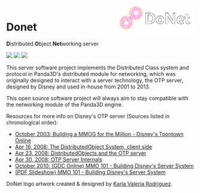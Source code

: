 <img src="logo/donet_banner.png" align="right" width="40%"/>

# Donet

**D**istributed **O**bject **Net**working server

![](https://img.shields.io/discord/1066973060357443644?color=blue&label=Discord&logo=discord&logoColor=white)
![](https://img.shields.io/github/license/Max-Rodriguez/otp)
![](https://img.shields.io/github/last-commit/Max-Rodriguez/otp)

This server software project implements the Distributed Class system and protocol in Panda3D's distributed module for networking,
which was originally designed to interact with a server technology, the OTP server, designed by Disney and used in-house from 2001 to 2013.

This open source software project will always aim to stay compatible with the networking module of the Panda3D engine.

Resources for more info on Disney's OTP server (Sources listed in chronological order):

- [October 2003: Building a MMOG for the Million - Disney's Toontown Online](https://dl.acm.org/doi/10.1145/950566.950589)
- [Apr 16, 2008: The DistributedObject System, client side](https://www.youtube.com/watch?v=JsgCFVpXQtQ)
- [Apr 23, 2008: DistributedObjects and the OTP server](https://www.youtube.com/watch?v=r_ZP9SInPcs)
- [Apr 30, 2008: OTP Server Internals](https://www.youtube.com/watch?v=SzybRdxjYoA)
- [October 2010: (GDC Online) MMO 101 - Building Disney's Server System](https://www.gdcvault.com/play/1013776/MMO-101-Building-Disney-s)
- [(PDF Slideshow) MMO 101 - Building Disney's Server System](https://ubm-twvideo01.s3.amazonaws.com/o1/vault/gdconline10/slides/11516-MMO_101_Building_Disneys_Sever.pdf)

DoNet logo artwork created & designed by [Karla Valeria Rodriguez](https://github.com/karla-valeria).
